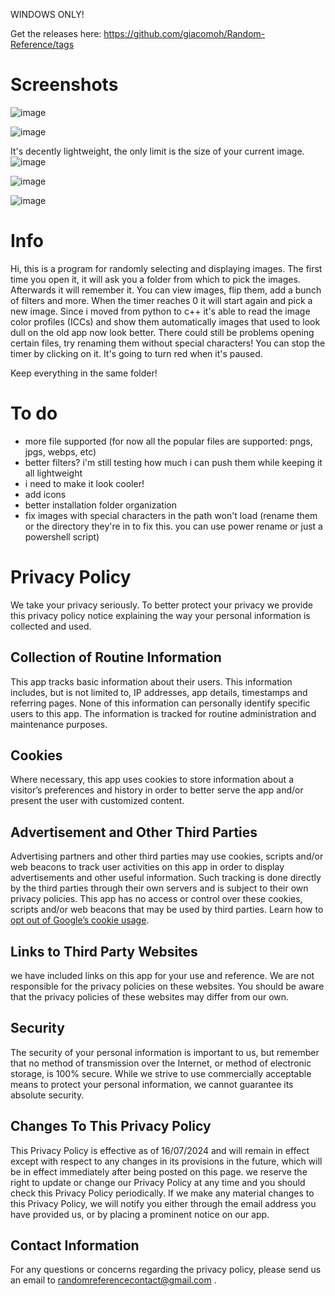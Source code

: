 WINDOWS ONLY!

Get the releases here: https://github.com/giacomoh/Random-Reference/tags

# Screenshots
![image](https://github.com/giacomoh/Random-Reference/assets/53836108/532fdc6c-6b3c-4523-9850-110ac08bea17)

![image](https://github.com/giacomoh/Random-Reference/assets/53836108/535d292c-f9e8-41bd-b35d-cf3b60841009)

It's decently lightweight, the only limit is the size of your current image. 
![image](https://github.com/giacomoh/Random-Reference/assets/53836108/fd8113e9-560f-4922-97c9-d3ab53ad56ea)

![image](https://github.com/giacomoh/Random-Reference/assets/53836108/931f70b1-0236-4e95-bde1-d7af9800717d)

![image](https://github.com/giacomoh/Random-Reference/assets/53836108/152dd767-a2ea-43eb-95ff-5523eb6517a5)

# Info

Hi, this is a program for randomly selecting and displaying images.
The first time you open it, it will ask you a folder from which to pick the images. Afterwards it will remember it.
You can view images, flip them, add a bunch of filters and more. When the timer reaches 0 it will start again and pick a new image.
Since i moved from python to c++ it's able to read the image color profiles (ICCs) and show them automatically images that used to look dull on the old app now look better.
There could still be problems opening certain files, try renaming them without special characters!
You can stop the timer by clicking on it. It's going to turn red when it's paused.

Keep everything in the same folder!

# To do

- more file supported (for now all the popular files are supported: pngs, jpgs, webps, etc)
- better filters? i'm still testing how much i can push them while keeping it all lightweight 
- i need to make it look cooler!
- add icons
- better installation folder organization
- fix images with special characters in the path won't load (rename them or the directory they're in to fix this. you can use power rename or just a powershell script)

# Privacy Policy

We take your privacy seriously. To better protect your privacy we provide this privacy policy notice explaining the way your personal information is collected and used.


## Collection of Routine Information

This app tracks basic information about their users. This information includes, but is not limited to, IP addresses, app details, timestamps and referring pages. None of this information can personally identify specific users to this app. The information is tracked for routine administration and maintenance purposes.


## Cookies

Where necessary, this app uses cookies to store information about a visitor’s preferences and history in order to better serve the app and/or present the user with customized content.


## Advertisement and Other Third Parties

Advertising partners and other third parties may use cookies, scripts and/or web beacons to track user activities on this app in order to display advertisements and other useful information. Such tracking is done directly by the third parties through their own servers and is subject to their own privacy policies. This app has no access or control over these cookies, scripts and/or web beacons that may be used by third parties. Learn how to [opt out of Google’s cookie usage](http://www.google.com/privacy_ads.html).


## Links to Third Party Websites

we have included links on this app for your use and reference. We are not responsible for the privacy policies on these websites. You should be aware that the privacy policies of these websites may differ from our own.


## Security

The security of your personal information is important to us, but remember that no method of transmission over the Internet, or method of electronic storage, is 100% secure. While we strive to use commercially acceptable means to protect your personal information, we cannot guarantee its absolute security.


## Changes To This Privacy Policy

This Privacy Policy is effective as of 16/07/2024 and will remain in effect except with respect to any changes in its provisions in the future, which will be in effect immediately after being posted on this page.
we reserve the right to update or change our Privacy Policy at any time and you should check this Privacy Policy periodically. If we make any material changes to this Privacy Policy, we will notify you either through the email address you have provided us, or by placing a prominent notice on our app.


## Contact Information

For any questions or concerns regarding the privacy policy, please send us an email to randomreferencecontact@gmail.com .
